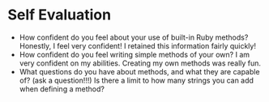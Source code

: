# Self Evaluation

- How confident do you feel about your use of built-in Ruby methods?
Honestly, I feel very confident! I retained this information fairly quickly!
- How confident do you feel writing simple methods of your own?
I am very confident on my abilities. Creating my own methods was really fun.
- What questions do you have about methods, and what they are capable of? (ask a question!!!)
Is there a limit to how many strings you can add when defining a method?